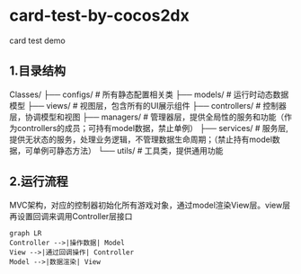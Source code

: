 # card-test-by-cocos2dx
card test demo
## 1.目录结构
Classes/
├── configs/    # 所有静态配置相关类
├── models/    # 运行时动态数据模型
├── views/     # 视图层，包含所有的UI展示组件
├── controllers/  # 控制器层，协调模型和视图
├── managers/  # 管理器层，提供全局性的服务和功能（作为controllers的成员；可持有model数据，禁止单例）
├── services/  # 服务层,提供无状态的服务，处理业务逻辑，不管理数据生命周期；（禁止持有model数据，可单例可静态方法）
└── utils/  # 工具类，提供通用功能
## 2.运行流程
MVC架构，对应的控制器初始化所有游戏对象，通过model渲染View层。view层再设置回调来调用Controller层接口
~~~mermaid
graph LR
Controller -->|操作数据| Model
View -->|通过回调操作| Controller
Model -->|数据渲染| View
~~~
